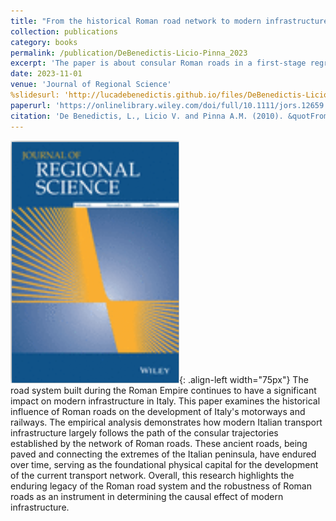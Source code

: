 ```yaml
---
title: "From the historical Roman road network to modern infrastructure in Italy"
collection: publications
category: books
permalink: /publication/DeBenedictis-Licio-Pinna_2023
excerpt: 'The paper is about consular Roman roads in a first-stage regression with modern infrastructure.'
date: 2023-11-01
venue: 'Journal of Regional Science'
%slidesurl: 'http://lucadebenedictis.github.io/files/DeBenedictis-Licio-Pinna_2023 - Slides.pdf'
paperurl: 'https://onlinelibrary.wiley.com/doi/full/10.1111/jors.12659'
citation: 'De Benedictis, L., Licio V. and Pinna A.M. (2010). &quotFrom the historical Roman road network to modern infrastructure in Italy&quot; <i>Journal of Regional Science</i>. 63(5), 1162-1191.'
---
```


![Pub1](/images/JoRS.png){: .align-left width="75px"} The road system built during the Roman Empire continues to have a significant impact on modern infrastructure in Italy. This paper examines the historical influence of Roman roads on the development of Italy's motorways and railways. The empirical analysis demonstrates how modern Italian transport infrastructure largely follows the path of the consular trajectories established by the network of Roman roads. These ancient roads, being paved and connecting the extremes of the Italian peninsula, have endured over time, serving as the foundational physical capital for the development of the current transport network. Overall, this research highlights the enduring legacy of the Roman road system and the robustness of Roman roads as an instrument in determining the causal effect of modern infrastructure.
